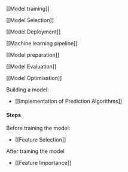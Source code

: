 [[Model training]]

[[Model Selection]]

[[Model Deployment]]

[[Machine learning pipeline]]

[[Model preparation]]

[[Model Evaluation]]

[[Model Optimisation]]

Building a model:
- [[Implementation of Prediction Algorithms]]
#### Steps

Before training the model:
- [[Feature Selection]]

After training the model
- [[Feature Importance]]